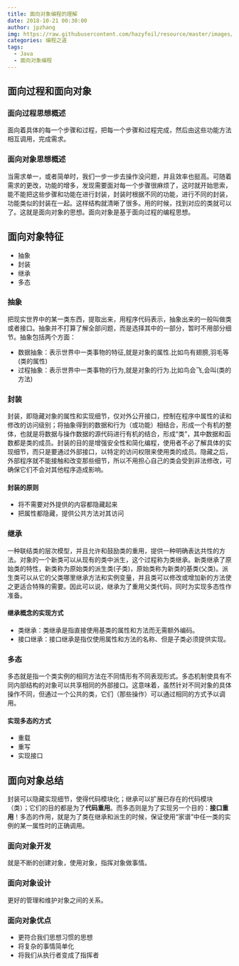 ```yaml
---
title: 面向对象编程的理解
date: 2018-10-21 00:30:00
author: jpzhang
img: https://raw.githubusercontent.com/hazyfoil/resource/master/images/20181021-oop.jpg
categories: 编程之道
tags:
  - Java
  - 面向对象编程
---
```


## 面向过程和面向对象

### 面向过程思想概述

面向着具体的每一个步骤和过程，把每一个步骤和过程完成，然后由这些功能方法相互调用，完成需求。

### 面向对象思想概述

当需求单一，或者简单时，我们一步一步去操作没问题，并且效率也挺高。可随着需求的更改，功能的增多，发现需要面对每一个步骤很麻烦了，这时就开始思索，能不能把这些步骤和功能在进行封装，封装时根据不同的功能，进行不同的封装，功能类似的封装在一起。这样结构就清晰了很多。用的时候，找到对应的类就可以了。这就是面向对象的思想。面向对象是基于面向过程的编程思想。

## 面向对象特征

- 抽象
- 封装
- 继承
- 多态

### 抽象

把现实世界中的某一类东西，提取出来，用程序代码表示，抽象出来的一般叫做类或者接口。抽象并不打算了解全部问题，而是选择其中的一部分，暂时不用部分细节。抽象包括两个方面：

- 数据抽象：表示世界中一类事物的特征,就是对象的属性.比如鸟有翅膀,羽毛等(类的属性)
- 过程抽象：表示世界中一类事物的行为,就是对象的行为.比如鸟会飞,会叫(类的方法)

### 封装

封装，即隐藏对象的属性和实现细节，仅对外公开接口，控制在程序中属性的读和修改的访问级别；将抽象得到的数据和行为（或功能）相结合，形成一个有机的整体，也就是将数据与操作数据的源代码进行有机的结合，形成“类”，其中数据和函数都是类的成员。封装的目的是增强安全性和简化编程，使用者不必了解具体的实现细节，而只是要通过外部接口，以特定的访问权限来使用类的成员。隐藏之后，外部程序就不能接触和改变那些细节，所以不用担心自己的类会受到非法修改，可确保它们不会对其他程序造成影响。

#### 封装的原则

- 将不需要对外提供的内容都隐藏起来
- 把属性都隐藏，提供公共方法对其访问

### 继承

一种联结类的层次模型，并且允许和鼓励类的重用，提供一种明确表达共性的方法。对象的一个新类可以从现有的类中派生，这个过程称为类继承。新类继承了原始类的特性，新类称为原始类的派生类(子类)，原始类称为新类的基类(父类)。派生类可以从它的父类哪里继承方法和实例变量，并且类可以修改或增加新的方法使之更适合特殊的需要。因此可以说，继承为了重用父类代码，同时为实现多态性作准备。

#### 继承概念的实现方式

- 类继承：类继承是指直接使用基类的属性和方法而无需额外编码。
- 接口继承：接口继承是指仅使用属性和方法的名称、但是子类必须提供实现。

### 多态

多态就是指一个类实例的相同方法在不同情形有不同表现形式。多态机制使具有不同内部结构的对象可以共享相同的外部接口。这意味着，虽然针对不同对象的具体操作不同，但通过一个公共的类，它们（那些操作）可以通过相同的方式予以调用。

#### 实现多态的方式

- 重载
- 重写
- 实现接口

## 面向对象总结

封装可以隐藏实现细节，使得代码模块化；继承可以扩展已存在的代码模块（类）；它们的目的都是为了**代码重用**。而多态则是为了实现另一个目的：**接口重用**！多态的作用，就是为了类在继承和派生的时候，保证使用“家谱”中任一类的实例的某一属性时的正确调用。

### 面向对象开发

就是不断的创建对象，使用对象，指挥对象做事情。

### 面向对象设计

更好的管理和维护对象之间的关系。

### 面向对象优点

- 更符合我们思想习惯的思想
- 将复杂的事情简单化
- 将我们从执行者变成了指挥者
